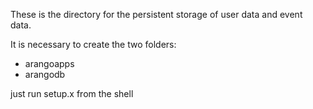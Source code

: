 These is the directory for the persistent storage of user data and event data.

It is necessary to create the two folders:
* arangoapps
* arangodb

just run setup.x from the shell
